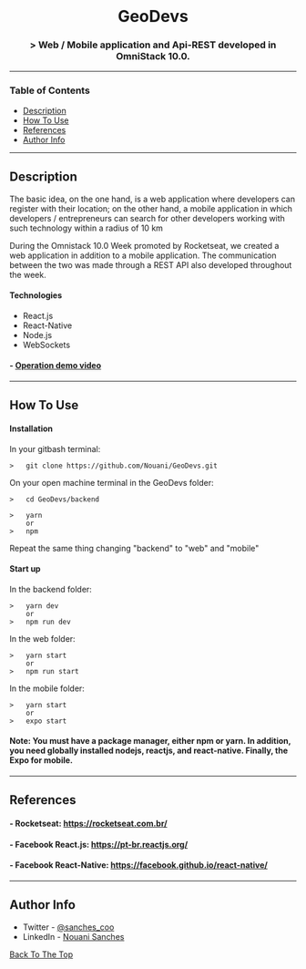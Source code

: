 <br />
<p align="center">

  <h1 align="center" ">GeoDevs</h1>


  <h3 align="center">> Web / Mobile application and Api-REST developed in OmniStack 10.0.</h3>
</p>

---

### Table of Contents

- [Description](#description)
- [How To Use](#how-to-use)
- [References](#references)
- [Author Info](#author-info)

---

## Description

The basic idea, on the one hand, is a web application where developers can register with their location; on the other hand, a mobile application in which developers / entrepreneurs can search for other developers working with such technology within a radius of 10 km

During the Omnistack 10.0 Week promoted by Rocketseat, we created a web application in addition to a mobile application. The communication between the two was made through a REST API also developed throughout the week.

#### Technologies

- React.js
- React-Native
- Node.js
- WebSockets

#### - [Operation demo video]()

---

## How To Use

#### Installation

In your gitbash terminal:
```
>   git clone https://github.com/Nouani/GeoDevs.git
```

On your open machine terminal in the GeoDevs folder:
```
>   cd GeoDevs/backend
```
```
>   yarn 
    or 
>   npm
```
Repeat the same thing changing "backend" to "web" and "mobile"

#### Start up
In the backend folder:
```
>   yarn dev 
    or 
>   npm run dev
```

In the web folder:
```
>   yarn start
    or 
>   npm run start
```

In the mobile folder:
```
>   yarn start
    or 
>   expo start
```

#### Note: You must have a package manager, either npm or yarn. In addition, you need globally installed nodejs, reactjs, and react-native. Finally, the Expo for mobile.

---
## References

#### - Rocketseat: https://rocketseat.com.br/
#### - Facebook React.js: https://pt-br.reactjs.org/
#### - Facebook React-Native: https://facebook.github.io/react-native/

---

## Author Info

- Twitter - [@sanches_coo](https://twitter.com/sanches_coo)
- LinkedIn - [Nouani Sanches](https://www.linkedin.com/in/nouani-sanches-a8b39419b/m)

[Back To The Top](#read-me-template)
